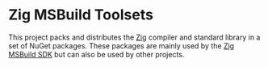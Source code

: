 # Zig MSBuild Toolsets

This project packs and distributes the [Zig](https://ziglang.org) compiler and
standard library in a set of NuGet packages. These packages are mainly used by
the [Zig MSBuild SDK](https://www.nuget.org/packages/Zig.Sdk) but can also be
used by other projects.
